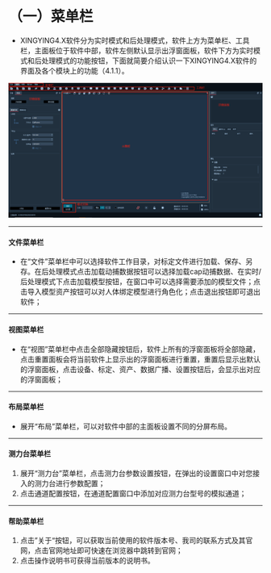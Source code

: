# （一）菜单栏

* XINGYING4.X软件分为实时模式和后处理模式，软件上方为菜单栏、工具栏，主面板位于软件中部，软件左侧默认显示出浮窗面板，软件下方为实时模式和后处理模式的功能按钮，下面就简要介绍认识一下XINGYING4.X软件的界面及各个模块上的功能（4.1.1）。

![4.1.1](<../.gitbook/assets/0 (7).png>)

***

#### 文件菜单栏 <a href="#toc32601" id="toc32601"></a>

* 在“文件”菜单栏中可以选择软件工作目录，对标定文件进行加载、保存、另存。在后处理模式点击加载动捕数据按钮可以选择加载cap动捕数据、在实时/后处理模式下点击加载模型按钮，在窗口中可以选择需要添加的模型文件；点击导入模型资产按钮可以对人体绑定模型进行角色化；点击退出按钮即可退出软件；

***

#### 视图菜单栏 <a href="#toc10552" id="toc10552"></a>

* 在“视图”菜单栏中点击全部隐藏按钮后，软件上所有的浮窗面板将全部隐藏，点击重置面板会将当前软件上显示出的浮窗面板进行重置，重置后显示出默认的浮窗面板，点击设备、标定、资产、数据广播、设置按钮后，会显示出对应的浮窗面板；

***

#### 布局菜单栏 <a href="#toc8293" id="toc8293"></a>

* 展开“布局”菜单栏，可以对软件中部的主面板设置不同的分屏布局。

***

#### 测力台菜单栏 <a href="#toc20795" id="toc20795"></a>

1. 展开“测力台”菜单栏，点击测力台参数设置按钮，在弹出的设置窗口中对您接入的测力台进行参数配置；
2. 点击通道配置按钮，在通道配置窗口中添加对应测力台型号的模拟通道；

***

#### 帮助菜单栏 <a href="#toc4573" id="toc4573"></a>

1. 点击”关于“按钮，可以获取当前使用的软件版本号、我司的联系方式及其官网，点击官网地址即可快速在浏览器中跳转到官网；
2. 点击操作说明书可获得当前版本的说明书。
